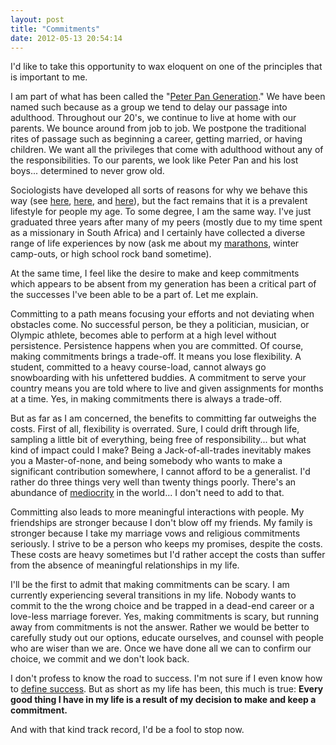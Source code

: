 ```yaml
---
layout: post
title: "Commitments"
date: 2012-05-13 20:54:14
---
```


I'd like to take this opportunity to wax eloquent on one of the principles that is important to me.

I am part of what has been called the "<a href="http://en.wikipedia.org/wiki/Generation_Y#Peter_Pan_Generation" target="_blank" rel="noopener noreferrer">Peter Pan Generation</a>." We have been named such because as a group we tend to delay our passage into adulthood. Throughout our 20's, we continue to live at home with our parents. We bounce around from job to job. We postpone the traditional rites of passage such as beginning a career, getting married, or having children. We want all the privileges that come with adulthood without any of the responsibilities. To our parents, we look like Peter Pan and his lost boys... determined to never grow old.

Sociologists have developed all sorts of reasons for why we behave this way (see <a href="http://www.time.com/time/magazine/article/0,9171,1971433,00.html" target="_blank" rel="noopener noreferrer" title="How Millennials Perceive a New Generation Gap">here</a>, <a href="http://www.heraldextra.com/news/article_3db6743c-35bc-5e6a-a737-938b93f57ac3.html" target="_blank" rel="noopener noreferrer" title="Study finds kids take longer to reach adulthood  Read more: http://www.heraldextra.com/news/article_3db6743c-35bc-5e6a-a737-938b93f57ac3.html#ixzz1unxyQnNH">here</a>, and <a href="http://money.usnews.com/money/personal-finance/articles/2007/12/12/the-new-parent-trap" target="_blank" rel="noopener noreferrer" title="The New Parent Trap">here</a>), but the fact remains that it is a prevalent lifestyle for people my age. To some degree, I am the same way. I've just graduated three years after many of my peers (mostly due to my time spent as a missionary in South Africa) and I certainly have collected a diverse range of life experiences by now (ask me about my <a href="http://windemeremarathon.blogspot.com" target="_blank" rel="noopener noreferrer">marathons</a>, winter camp-outs, or high school rock band sometime).

At the same time, I feel like the desire to make and keep commitments which appears to be absent from my generation has been a critical part of the successes I've been able to be a part of. Let me explain.

Committing to a path means focusing your efforts and not deviating when obstacles come. No successful person, be they a politician, musician, or Olympic athlete, becomes able to perform at a high level without persistence. Persistence happens when you are committed. Of course, making commitments brings a trade-off. It means you lose flexibility. A student, committed to a heavy course-load, cannot always go snowboarding with his unfettered buddies. A commitment to serve your country means you are told where to live and given assignments for months at a time. Yes, in making commitments there is always a trade-off.

But as far as I am concerned, the benefits to committing far outweighs the costs. First of all, flexibility is overrated. Sure, I could drift through life, sampling a little bit of everything, being free of responsibility... but what kind of impact could I make? Being a Jack-of-all-trades inevitably makes you a Master-of-none, and being somebody who wants to make a significant contribution somewhere, I cannot afford to be a generalist. I'd rather do three things very well than twenty things poorly. There's an abundance of [mediocrity][1] in the world... I don't need to add to that.

 [1]: http://bryanbraun.com/2012/03/19/never-settle-being-mediocre "Never Settle for being Mediocre"

Committing also leads to more meaningful interactions with people. My friendships are stronger because I don't blow off my friends. My family is stronger because I take my marriage vows and religious commitments seriously. I strive to be a person who keeps my promises, despite the costs. These costs are heavy sometimes but I'd rather accept the costs than suffer from the absence of meaningful relationships in my life.

I'll be the first to admit that making commitments can be scary. I am currently experiencing several transitions in my life. Nobody wants to commit to the the wrong choice and be trapped in a dead-end career or a love-less marriage forever. Yes, making commitments is scary, but running away from commitments is not the answer. Rather we would be better to carefully study out our options, educate ourselves, and counsel with people who are wiser than we are. Once we have done all we can to confirm our choice, we commit and we don't look back.

I don't profess to know the road to success. I'm not sure if I even know how to [define success][2]. But as short as my life has been, this much is true: **Every good thing I have in my life is a result of my decision to make and keep a commitment.**

 [2]: http://bryanbraun.com/2011/01/02/uccess

And with that kind track record, I'd be a fool to stop now.